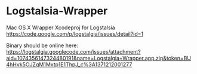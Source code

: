 Logstalsia-Wrapper
==================

Mac OS X Wrapper Xcodeproj for Logstalsia https://code.google.com/p/logstalgia/issues/detail?id=1

Binary should be online here: https://logstalgia.googlecode.com/issues/attachment?aid=1074356147324480191&name=Logstalgia+Wrapper.app.zip&token=BU4hHvk5OJZqM1Mxtp1E1ThpJ_c%3A1371212001277